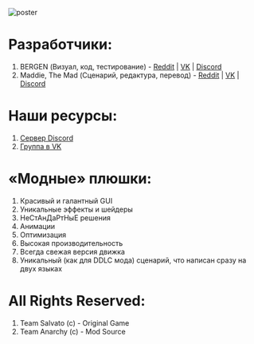 ![poster](https://github.com/b3rg3n/ts/assets/124900745/99c0df04-b0fa-40e7-818d-38c97ad62d4e)
# Разработчики:
1. BERGEN (Визуал, код, тестирование) - [Reddit](https://www.reddit.com/user/iamnineoneone/) | [VK](https://vk.com/b3rg3n) | [Discord](https://discordapp.com/users/703550867181273109/) 
2. Maddie, The Mad (Сценарий, редактура, перевод) - [Reddit](https://www.reddit.com/user/Neljas/) | [VK](https://vk.com/maddiethemad) | [Discord](https://discordapp.com/users/159377940268843008/)

# Наши ресурсы:
1. [Сервер Discord](https://discord.com/invite/8B3eKkU37q)
2. [Группа в VK](https://vk.com/teamanarkhisty)

# «Модные» плюшки:
1. Красивый и галантный GUI
2. Уникальные эффекты и шейдеры
3. НеСтАнДаРтНыЕ решения
4. Анимации
5. Оптимизация
6. Высокая производительность
7. Всегда свежая версия движка
8. Уникальный (как для DDLC мода) сценарий, что написан сразу на двух языках

# All Rights Reserved:
1. Team Salvato (c) - Original Game
2. Team Anarchy (c) - Mod Source
